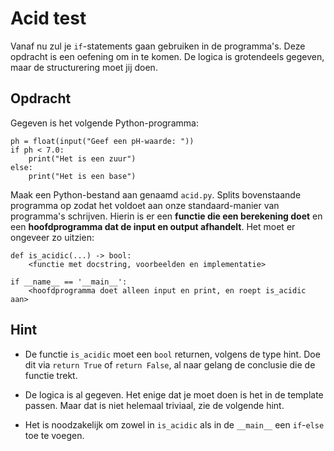 # Acid test

Vanaf nu zul je `if`-statements gaan gebruiken in de programma's. Deze opdracht is een oefening om in te komen. De logica is grotendeels gegeven, maar de structurering moet jij doen.

## Opdracht

Gegeven is het volgende Python-programma:

    ph = float(input("Geef een pH-waarde: "))
    if ph < 7.0:
        print("Het is een zuur")
    else:
        print("Het is een base")

Maak een Python-bestand aan genaamd `acid.py`. Splits bovenstaande programma op zodat het voldoet aan onze standaard-manier van programma's schrijven. Hierin is er een **functie die een berekening doet** en een **hoofdprogramma dat de input en output afhandelt**. Het moet er ongeveer zo uitzien:

    def is_acidic(...) -> bool:
        <functie met docstring, voorbeelden en implementatie>
    
    if __name__ == '__main__':
        <hoofdprogramma doet alleen input en print, en roept is_acidic aan>

## Hint

- De functie `is_acidic` moet een `bool` returnen, volgens de type hint. Doe dit via `return True` of `return False`, al naar gelang de conclusie die de functie trekt.

- De logica is al gegeven. Het enige dat je moet doen is het in de template passen. Maar dat is niet helemaal triviaal, zie de volgende hint.

- Het is noodzakelijk om zowel in `is_acidic` als in de `__main__` een `if`-`else` toe te voegen.
